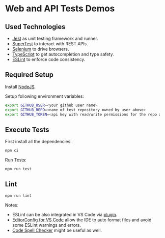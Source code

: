 # Web and API Tests Demos

## Used Technologies

- [Jest](https://jestjs.io/) as unit testing framework and runner.
- [SuperTest](https://www.npmjs.com/package/supertest) to interact with REST APIs.
- [Selenium](https://www.npmjs.com/package/selenium-webdriver) to drive browsers.
- [TypeScript](https://www.typescriptlang.org/) to get autocompletion and type safety.
- [ESLint](https://github.com/eslint/eslint) to enforce code consistency.

## Required Setup

Install [NodeJS](https://nodejs.org/).

Setup following environment variables:

```bash
export GITHUB_USER=<your github user name>
export GITHUB_REPO=<name of test repository owned by user above>
export GITHUB_TOKEN=<api key with read/write permissions for the repo above>
```

## Execute Tests

First install all the dependencies:

```bash
npm ci
```

Run Tests:

```bash
npm run test
```

## Lint

```bash
npm run lint
```

Notes:

- ESLint can be also integrated in VS Code via [plugin](https://marketplace.visualstudio.com/items?itemName=dbaeumer.vscode-eslint).
- [EditorConfig for VS Code](https://marketplace.visualstudio.com/items?itemName=EditorConfig.EditorConfig) allow the IDE to auto format files and avoid some ESLint warnings and errors.
- [Code Spell Checker](https://marketplace.visualstudio.com/items?itemName=streetsidesoftware.code-spell-checker) might be useful as well.

